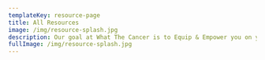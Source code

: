 ```yaml
---
templateKey: resource-page
title: All Resources
image: /img/resource-splash.jpg
description: Our goal at What The Cancer is to Equip & Empower you on your cancer Journey
fullImage: /img/resource-splash.jpg
---
```



